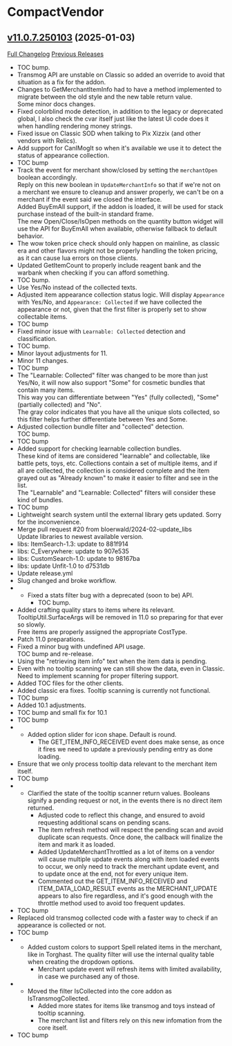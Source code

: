 # CompactVendor

## [v11.0.7.250103](https://github.com/Vladinator/wow-addon-compactvendor/tree/v11.0.7.250103) (2025-01-03)
[Full Changelog](https://github.com/Vladinator/wow-addon-compactvendor/commits/v11.0.7.250103) [Previous Releases](https://github.com/Vladinator/wow-addon-compactvendor/releases)

- TOC bump.  
- Transmog API are unstable on Classic so added an override to avoid that situation as a fix for the addon.  
- Changes to GetMerchantItemInfo had to have a method implemented to migrate between the old style and the new table return value.  
    Some minor docs changes.  
- Fixed colorblind mode detection, in addition to the legacy or deprecated global, I also check the cvar itself just like the latest UI code does it when handling rendering money strings.  
- Fixed issue on Classic SOD when talking to Pix Xizzix (and other vendors with Relics).  
- Add support for CanIMogIt so when it's available we use it to detect the status of appearance collection.  
- TOC bump  
- Track the event for merchant show/closed by setting the `merchantOpen` boolean accordingly.  
    Reply on this new boolean in `UpdateMerchantInfo` so that if we're not on a merchant we ensure to cleanup and answer properly, we can't be on a merchant if the event said we closed the interface.  
    Added BuyEmAll support, if the addon is loaded, it will be used for stack purchase instead of the built-in standard frame.  
    The new Open/Close/IsOpen methods on the quantity button widget will use the API for BuyEmAll when available, otherwise fallback to default behavior.  
- The wow token price check should only happen on mainline, as classic era and other flavors might not be properly handling the token pricing, as it can cause lua errors on those clients.  
- Updated GetItemCount to properly include reagent bank and the warbank when checking if you can afford something.  
- TOC bump.  
- Use Yes/No instead of the collected texts.  
- Adjusted item appearance collection status logic. Will display `Appearance` with Yes/No, and `Appearance: Collected` if we have collected the appearance or not, given that the first filter is properly set to show collectable items.  
- TOC bump  
- Fixed minor issue with `Learnable: Collected` detection and classification.  
- TOC bump.  
- Minor layout adjustments for 11.  
- Minor 11 changes.  
- TOC bump  
- The "Learnable: Collected" filter was changed to be more than just Yes/No, it will now also support "Some" for cosmetic bundles that contain many items.  
    This way you can differentiate between "Yes" (fully collected), "Some" (partially collected) and "No".  
    The gray color indicates that you have all the unique slots collected, so this filter helps further differentiate between Yes and Some.  
- Adjusted collection bundle filter and "collected" detection.  
    TOC bump.  
- TOC bump  
- Added support for checking learnable collection bundles.  
    These kind of items are considered "learnable" and collectable, like battle pets, toys, etc. Collections contain a set of multiple items, and if all are collected, the collection is considered complete and the item grayed out as "Already known" to make it easier to filter and see in the list.  
    The "Learnable" and "Learnable: Collected" filters will consider these kind of bundles.  
- TOC bump  
- Lightweight search system until the external library gets updated. Sorry for the inconvenience.  
- Merge pull request #20 from bloerwald/2024-02-update\_libs  
    Update libraries to newest available version.  
- libs: ItemSearch-1.3: update to 881f914  
- libs: C\_Everywhere: update to 907e535  
- libs: CustomSearch-1.0: update to 98167ba  
- libs: update Unfit-1.0 to d7531db  
- Update release.yml  
- Slug changed and broke workflow.  
- - Fixed a stats filter bug with a deprecated (soon to be) API.  
    - TOC bump.  
- Added crafting quality stars to items where its relevant.  
    TooltipUtil.SurfaceArgs will be removed in 11.0 so preparing for that ever so slowly.  
    Free items are properly assigned the appropriate CostType.  
- Patch 11.0 preparations.  
- Fixed a minor bug with undefined API usage.  
    TOC bump and re-release.  
- Using the "retrieving item info" text when the item data is pending.  
- Even with no tooltip scanning we can still show the data, even in Classic. Need to implement scanning for proper filtering support.  
- Added TOC files for the other clients.  
- Added classic era fixes. Tooltip scanning is currently not functional.  
- TOC bump  
- Added 10.1 adjustments.  
- TOC bump and small fix for 10.1  
- TOC bump  
- - Added option slider for icon shape. Default is round.  
    - The GET\_ITEM\_INFO\_RECEIVED event does make sense, as once it fires we need to update a previously pending entry as done loading.  
- Ensure that we only process tooltip data relevant to the merchant item itself.  
- TOC bump  
- - Clarified the state of the tooltip scanner return values. Booleans signify a pending request or not, in the events there is no direct item returned.  
    - Adjusted code to reflect this change, and ensured to avoid requesting additional scans on pending scans.  
    - The item refresh method will respect the pending scan and avoid duplicate scan requests. Once done, the callback will finalize the item and mark it as loaded.  
    - Added UpdateMerchantThrottled as a lot of items on a vendor will cause multiple update events along with item loaded events to occur, we only need to track the merchant update event, and to update once at the end, not for every unique item.  
    - Commented out the GET\_ITEM\_INFO\_RECEIVED and ITEM\_DATA\_LOAD\_RESULT events as the MERCHANT\_UPDATE appears to also fire regardless, and it's good enough with the throttle method used to avoid too frequent updates.  
- TOC bump  
- Replaced old transmog collected code with a faster way to check if an appearance is collected or not.  
- TOC bump  
- - Added custom colors to support Spell related items in the merchant, like in Torghast. The quality filter will use the internal quality table when creating the dropdown options.  
    - Merchant update event will refresh items with limited availability, in case we purchased any of those.  
- - Moved the filter IsCollected into the core addon as IsTransmogCollected.  
    - Added more states for items like transmog and toys instead of tooltip scanning.  
    - The merchant list and filters rely on this new infomation from the core itself.  
- TOC bump  
